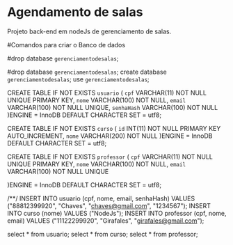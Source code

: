 # Agendamento de salas

Projeto back-end em nodeJs de gerenciamento de salas.

#Comandos para criar o Banco de dados

#drop database `gerenciamentodesalas`;

#drop database `gerenciamentodesalas`;
create database `gerenciamentodesalas`;
use `gerenciamentodesalas`;

CREATE TABLE IF NOT EXISTS `usuario` (
	`cpf` VARCHAR(11) NOT NULL UNIQUE PRIMARY KEY,
    `nome` VARCHAR(100) NOT NULL,
    `email` VARCHAR(100) NOT NULL UNIQUE,
    `senhaHash` VARCHAR(100) NOT NULL
)ENGINE = InnoDB DEFAULT CHARACTER SET = utf8;

CREATE TABLE IF NOT EXISTS `curso` (
  `id` INT(11) NOT NULL PRIMARY KEY AUTO_INCREMENT,
  `nome` VARCHAR(200) NOT NULL
)ENGINE = InnoDB DEFAULT CHARACTER SET = utf8;

CREATE TABLE IF NOT EXISTS `professor` (
	`cpf` VARCHAR(11) NOT NULL UNIQUE PRIMARY KEY,
    `nome` VARCHAR(100) NOT NULL,
    `email` VARCHAR(100) NOT NULL UNIQUE
    
)ENGINE = InnoDB DEFAULT CHARACTER SET = utf8;

/**/
INSERT INTO usuario (cpf, nome, email, senhaHash) VALUES ("88812399920", "Chaves", "chaves@gmail.com", "1234567");
INSERT INTO curso (nome) VALUES ("NodeJs");
INSERT INTO professor (cpf, nome, email) VALUES ("11122299920", "Girafales", "girafales@gmail.com");

select * from usuario;
select * from curso;
select * from professor;
